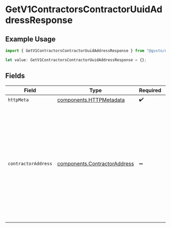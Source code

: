 # GetV1ContractorsContractorUuidAddressResponse

## Example Usage

```typescript
import { GetV1ContractorsContractorUuidAddressResponse } from "@gusto/embedded-api/models/operations/getv1contractorscontractoruuidaddress.js";

let value: GetV1ContractorsContractorUuidAddressResponse = {};
```

## Fields

| Field                                                                                                                                                    | Type                                                                                                                                                     | Required                                                                                                                                                 | Description                                                                                                                                              | Example                                                                                                                                                  |
| -------------------------------------------------------------------------------------------------------------------------------------------------------- | -------------------------------------------------------------------------------------------------------------------------------------------------------- | -------------------------------------------------------------------------------------------------------------------------------------------------------- | -------------------------------------------------------------------------------------------------------------------------------------------------------- | -------------------------------------------------------------------------------------------------------------------------------------------------------- |
| `httpMeta`                                                                                                                                               | [components.HTTPMetadata](../../models/components/httpmetadata.md)                                                                                       | :heavy_check_mark:                                                                                                                                       | N/A                                                                                                                                                      |                                                                                                                                                          |
| `contractorAddress`                                                                                                                                      | [components.ContractorAddress](../../models/components/contractoraddress.md)                                                                             | :heavy_minus_sign:                                                                                                                                       | Example response                                                                                                                                         | {<br/>"street_1": "412 Kiera Stravenue",<br/>"street_2": "Suite 391",<br/>"city": "San Francisco",<br/>"state": "CA",<br/>"zip": "94107",<br/>"country": "USA",<br/>"active": true<br/>} |
